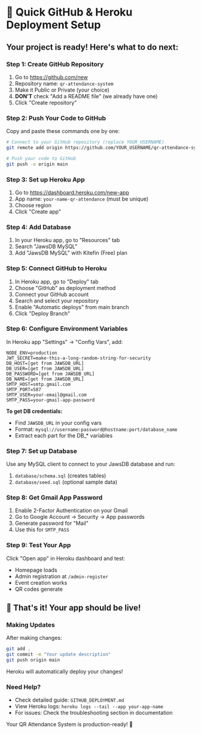 # 🚀 Quick GitHub & Heroku Deployment Setup

## Your project is ready! Here's what to do next:

### Step 1: Create GitHub Repository
1. Go to https://github.com/new
2. Repository name: `qr-attendance-system`
3. Make it Public or Private (your choice)
4. **DON'T** check "Add a README file" (we already have one)
5. Click "Create repository"

### Step 2: Push Your Code to GitHub
Copy and paste these commands one by one:

```bash
# Connect to your GitHub repository (replace YOUR_USERNAME)
git remote add origin https://github.com/YOUR_USERNAME/qr-attendance-system.git

# Push your code to GitHub
git push -u origin main
```

### Step 3: Set up Heroku App
1. Go to https://dashboard.heroku.com/new-app
2. App name: `your-name-qr-attendance` (must be unique)
3. Choose region
4. Click "Create app"

### Step 4: Add Database
1. In your Heroku app, go to "Resources" tab
2. Search "JawsDB MySQL"
3. Add "JawsDB MySQL" with Kitefin (Free) plan

### Step 5: Connect GitHub to Heroku
1. In Heroku app, go to "Deploy" tab
2. Choose "GitHub" as deployment method
3. Connect your GitHub account
4. Search and select your repository
5. Enable "Automatic deploys" from main branch
6. Click "Deploy Branch"

### Step 6: Configure Environment Variables
In Heroku app "Settings" → "Config Vars", add:

```
NODE_ENV=production
JWT_SECRET=make-this-a-long-random-string-for-security
DB_HOST=[get from JAWSDB_URL]
DB_USER=[get from JAWSDB_URL]  
DB_PASSWORD=[get from JAWSDB_URL]
DB_NAME=[get from JAWSDB_URL]
SMTP_HOST=smtp.gmail.com
SMTP_PORT=587
SMTP_USER=your-email@gmail.com
SMTP_PASS=your-gmail-app-password
```

**To get DB credentials:**
- Find `JAWSDB_URL` in your config vars
- Format: `mysql://username:password@hostname:port/database_name`
- Extract each part for the DB_* variables

### Step 7: Set up Database
Use any MySQL client to connect to your JawsDB database and run:
1. `database/schema.sql` (creates tables)
2. `database/seed.sql` (optional sample data)

### Step 8: Get Gmail App Password
1. Enable 2-Factor Authentication on your Gmail
2. Go to Google Account → Security → App passwords
3. Generate password for "Mail"
4. Use this for `SMTP_PASS`

### Step 9: Test Your App
Click "Open app" in Heroku dashboard and test:
- Homepage loads
- Admin registration at `/admin-register`
- Event creation works
- QR codes generate

## 🎉 That's it! Your app should be live!

### Making Updates
After making changes:
```bash
git add .
git commit -m "Your update description"
git push origin main
```
Heroku will automatically deploy your changes!

### Need Help?
- Check detailed guide: `GITHUB_DEPLOYMENT.md`
- View Heroku logs: `heroku logs --tail --app your-app-name`
- For issues: Check the troubleshooting section in documentation

Your QR Attendance System is production-ready! 🚀
